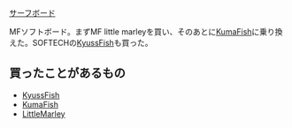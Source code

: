 [サーフボード](%E3%82%B5%E3%83%BC%E3%83%95%E3%83%9C%E3%83%BC%E3%83%89)

MFソフトボード。まずMF little marleyを買い、そのあとに[KumaFish](KumaFish)に乗り換えた。SOFTECHの[KyussFish](KyussFish)も買った。

## 買ったことがあるもの

- [KyussFish](KyussFish)
- [KumaFish](KumaFish)
- [LittleMarley](LittleMarley)

